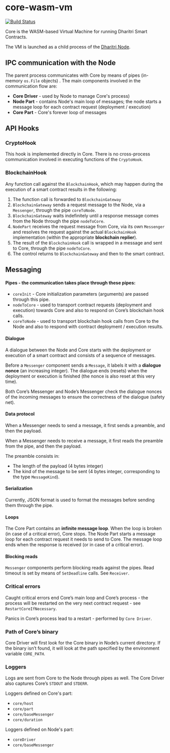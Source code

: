 # core-wasm-vm

[![Build Status](https://travis-ci.com/Dharitri-org/sme-core-vm-go.svg?branch=master)](https://travis-ci.com/Dharitri-org/sme-core-vm-go)

Core is the WASM-based Virtual Machine for running Dharitri Smart Contracts.

The VM is launched as a child process of the [Dharitri Node](https://github.com/Dharitri-org/sme-dharitri).

## IPC communication with the Node

The parent process communicates with Core by means of pipes (in-memory `os.File` objects)
. The main components involved in the communication flow are: 
 - **Core Driver** - used by Node to manage Core's process)
 - **Node Part** - contains Node's main loop of messages; the node starts a message loop for each contract request (deployment / execution)
 - **Core Part** - Core's forever loop of messages


## API Hooks

### CryptoHook 

This hook is implemented directly in Core. There is no cross-process communication involved in executing functions of the `CryptoHook`.

### BlockchainHook

Any function call against the `BlockchainHook`, which may happen during the execution of a smart contract results in the following:

 1. The function call is forwarded to `BlockchainGateway`
 1. `BlockchainGateway` sends a request message to the Node, via a `Messenger`, through the pipe `coreToNode`.
 1. `BlockchainGateway` waits indefinitely until a response message comes from the Node through the pipe `nodeToCore`.
 1. `NodePart` receives the request message from Core, via its own `Messenger` and resolves the request against the actual `BlockchainHook` implementation (within the appropriate **blockchain replier**).
 1. The result of the `BlockchainHook` call is wrapped in a message and sent to Core, through the pipe `nodeToCore`.
 1. The control returns to `BlockchainGateway` and then to the smart contract.


## Messaging

#### Pipes - the communication takes place through these pipes:

 - `coreInit` - Core initialization parameters (arguments) are passed through this pipe.
 - `nodeToCore` - used to transport contract requests (deployment and execution) towards Core and also to respond on Core’s blockchain hook calls.
 - `coreToNode` - used to transport blockchain hook calls from Core to the Node and also to respond with contract deployment / execution results.

#### Dialogue

A dialogue between the Node and Core starts with the deployment or execution of a smart contract and consists of a sequence of messages. 

Before a `Messenger` component sends a `Message`, it labels it with a **dialogue nonce** (an increasing integer). The dialogue ends (resets) when the deployment or execution is finished (the nonce is also reset at this very time).

Both Core’s Messenger and Node’s Messenger check the dialogue nonces of the incoming messages to ensure the correctness of the dialogue (safety net).

#### Data protocol

When a Messenger needs to send a message, it first sends a preamble, and then the payload.

When a Messenger needs to receive a message, it first reads the preamble from the pipe, and then the payload.  

The preamble consists in:

 - The length of the payload (4 bytes integer)
 - The kind of the message to be sent (4 bytes integer, corresponding to the type `MessageKind`).

#### Serialization

Currently, JSON format is used to format the messages before sending them through the pipe.

#### Loops

The Core Part contains an **infinite message loop**. When the loop is broken (in case of a critical error), Core stops. The Node Part starts a message loop for each contract request it needs to send to Core. The message loop ends when the response is received (or in case of a critical error).


#### Blocking reads

`Messenger` components perform blocking reads against the pipes.  Read timeout is set by means of `SetDeadline` calls. See `Receiver`.

### Critical errors

Caught critical errors end Core’s main loop and Core’s process - the process will be restarted on the very next contract request - see `RestartCoreIfNecessary`.

Panics in Core’s process lead to a restart - performed by `Core Driver`.


### Path of Core’s binary

Core Driver will first look for the Core binary in Node’s current directory. If the binary isn’t found, it will look at the path specified by the environment variable `CORE_PATH`.


### Loggers

Logs are sent from Core to the Node through pipes as well. The Core Driver also captures Core’s `STDOUT` and `STDERR`.

Loggers defined on Core's part:

 - `core/host` 
 - `core/part`
 - `core/baseMessenger`
 - `core/duration`

Loggers defined on Node's part:

 - `coreDriver`
 - `core/baseMessenger`
